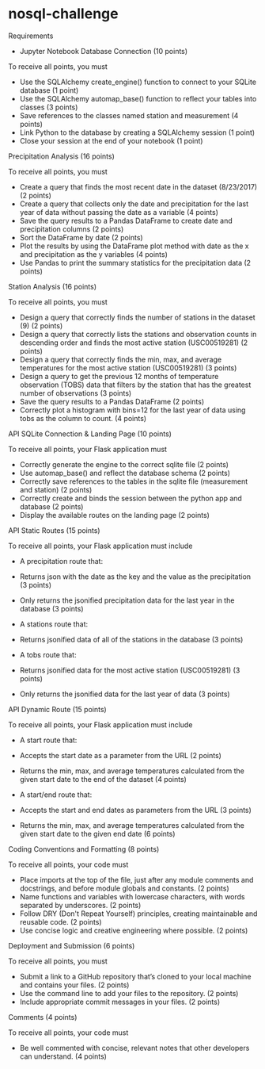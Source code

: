 # nosql-challenge

Requirements
- Jupyter Notebook Database Connection (10 points)

To receive all points, you must
- Use the SQLAlchemy create_engine() function to connect to your SQLite database (1 point)
- Use the SQLAlchemy automap_base() function to reflect your tables into classes (3 points)
- Save references to the classes named station and measurement (4 points)
- Link Python to the database by creating a SQLAlchemy session (1 point)
- Close your session at the end of your notebook (1 point)

Precipitation Analysis (16 points)

To receive all points, you must
- Create a query that finds the most recent date in the dataset (8/23/2017) (2 points)
- Create a query that collects only the date and precipitation for the last year of data without passing the date as a variable (4 points)
- Save the query results to a Pandas DataFrame to create date and precipitation columns (2 points)
- Sort the DataFrame by date (2 points)
- Plot the results by using the DataFrame plot method with date as the x and precipitation as the y variables (4 points)
- Use Pandas to print the summary statistics for the precipitation data (2 points)

Station Analysis (16 points)

To receive all points, you must
- Design a query that correctly finds the number of stations in the dataset (9) (2 points)
- Design a query that correctly lists the stations and observation counts in descending order and finds the most active station (USC00519281) (2 points)
- Design a query that correctly finds the min, max, and average temperatures for the most active station (USC00519281) (3 points)
- Design a query to get the previous 12 months of temperature observation (TOBS) data that filters by the station that has the greatest number of observations (3 points)
- Save the query results to a Pandas DataFrame (2 points)
- Correctly plot a histogram with bins=12 for the last year of data using tobs as the column to count. (4 points)

API SQLite Connection & Landing Page (10 points)

To receive all points, your Flask application must
- Correctly generate the engine to the correct sqlite file (2 points)
- Use automap_base() and reflect the database schema (2 points)
- Correctly save references to the tables in the sqlite file (measurement and station) (2 points)
- Correctly create and binds the session between the python app and database (2 points)
- Display the available routes on the landing page (2 points)

API Static Routes (15 points)

To receive all points, your Flask application must include
- A precipitation route that:
-   Returns json with the date as the key and the value as the precipitation (3 points)
-   Only returns the jsonified precipitation data for the last year in the database (3 points)

- A stations route that:
-   Returns jsonified data of all of the stations in the database (3 points)

- A tobs route that:
-   Returns jsonified data for the most active station (USC00519281) (3 points)
-   Only returns the jsonified data for the last year of data (3 points)

API Dynamic Route (15 points)

To receive all points, your Flask application must include
- A start route that:
-   Accepts the start date as a parameter from the URL (2 points)
-   Returns the min, max, and average temperatures calculated from the given start date to the end of the dataset (4 points)

- A start/end route that:
-   Accepts the start and end dates as parameters from the URL (3 points)
-   Returns the min, max, and average temperatures calculated from the given start date to the given end date (6 points)

Coding Conventions and Formatting (8 points)

To receive all points, your code must
- Place imports at the top of the file, just after any module comments and docstrings, and before module globals and constants. (2 points)
- Name functions and variables with lowercase characters, with words separated by underscores. (2 points)
- Follow DRY (Don't Repeat Yourself) principles, creating maintainable and reusable code. (2 points)
- Use concise logic and creative engineering where possible. (2 points)

Deployment and Submission (6 points)

To receive all points, you must
- Submit a link to a GitHub repository that’s cloned to your local machine and contains your files. (2 points)
- Use the command line to add your files to the repository. (2 points)
- Include appropriate commit messages in your files. (2 points)

Comments (4 points)

To receive all points, your code must
- Be well commented with concise, relevant notes that other developers can understand. (4 points)
